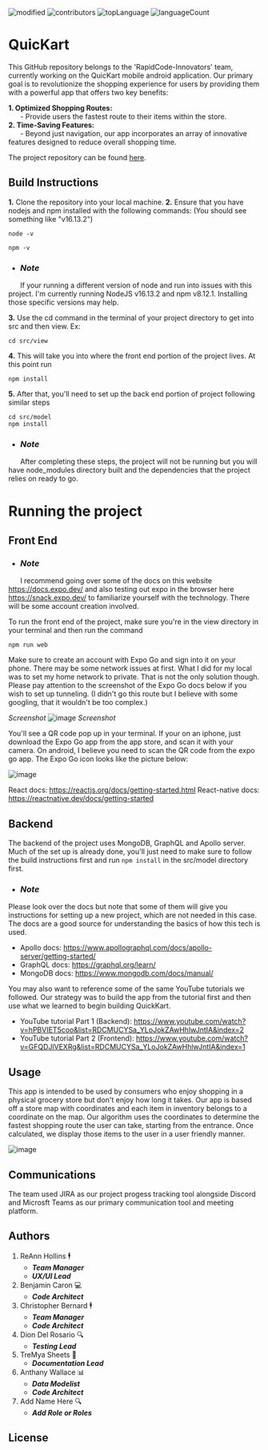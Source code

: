 ![modified](https://img.shields.io/github/last-commit/KWilliams-dev/QuicKart)
![contributors](https://img.shields.io/github/contributors/KWilliams-dev/QuicKart)
![topLanguage](https://img.shields.io/github/languages/top/KWilliams-dev/QuicKart?label=top%20language)
![languageCount](https://img.shields.io/github/languages/count/KWilliams-dev/QuicKart?label=language%20count)

# QuicKart
This GitHub repository belongs to the 'RapidCode-Innovators' team, currently working on the QuicKart mobile android application. Our primary goal is to revolutionize the shopping experience for users by providing them with a powerful app that offers two key benefits:

**1. Optimized Shopping Routes:**<br>
    &nbsp;&nbsp;&nbsp;&nbsp;&nbsp;&nbsp;- Provide users the fastest route to their items within the store.<br>
**2. Time-Saving Features:**<br>
     &nbsp;&nbsp;&nbsp;&nbsp;&nbsp;&nbsp;- Beyond just navigation, our app incorporates an array of innovative features designed to reduce overall shopping time.
       
The project repository can be found [here](https://github.com/ctbernard/QuicKart-RapidCode-Innovators).

## Build Instructions
 
<strong>1.</strong> Clone the repository into your local machine.
<strong>2.</strong> Ensure that you have nodejs and npm installed with the following commands: (You should see something like "v16.13.2")
```
node -v
```
```
npm -v
```
- ### <em><strong>Note</strong></em>
&nbsp; &nbsp; &nbsp; If your running a different version of node and run into issues with this project. I'm currently running NodeJS v16.13.2 and npm v8.12.1. Installing those specific versions may help.


<strong>3.</strong> Use the cd command in the terminal of your project directory to get into src and then view. 
Ex:
```
cd src/view
```
<strong>4.</strong> This will take you into where the front end portion of the project lives. At this point run
```
npm install 
```
<strong>5.</strong> After that, you'll need to set up the back end portion of project following similar steps
```
cd src/model
npm install
```
- ### <em><strong>Note</strong></em>
&nbsp; &nbsp; &nbsp; After completing these steps, the project will not be running but you will have node_modules directory built and the dependencies that the
project relies on ready to go.

# Running the project

## Front End

- ### <em><strong>Note</strong></em>
&nbsp; &nbsp; &nbsp; I recommend going over some of the docs on this website https://docs.expo.dev/ and also testing out expo in the browser here https://snack.expo.dev/ to familiarize yourself with the technology. There will be some account creation involved.

To run the front end of the project, make sure you're in the view directory in your terminal and then run the command
```
npm run web
```
Make sure to create an account with Expo Go and sign into it on your phone. There may be some network issues at first. What I did for my local was to set my home network to private. That is not the only solution though. Please pay attention to the screenshot of the Expo Go docs below if you wish to set up tunneling. (I didn't go this route but I believe with some googling, that it wouldn't be too complex.) 

<em>Screenshot</em>
![image](https://user-images.githubusercontent.com/74102531/199380582-941f3e4d-2313-4c36-9604-af3d90b2a609.png)
<em>Screenshot</em>


You'll see a QR code pop up in your terminal. If your on an iphone, just download the Expo Go app from the app store, and scan it with your camera.
On android, I believe you need to scan the QR code from the expo go app. The Expo Go icon looks like the picture below:

![image](https://user-images.githubusercontent.com/74102531/199377266-36155398-a05e-4406-a16d-ccb360cfcfe3.png)

React docs: https://reactjs.org/docs/getting-started.html
React-native docs: https://reactnative.dev/docs/getting-started

## Backend

The backend of the project uses MongoDB, GraphQL and Apollo server. Much of the set up is already done, you'll just need to make sure to follow the build
instructions first and run ``` npm install ``` in the src/model directory first.

- ### <em><strong>Note</strong></em> 
Please look over the docs but note that some of them will give you instructions for setting up a new project, which are not needed in this case. The docs are a good source for understanding the basics of how this tech is used.

- Apollo docs: https://www.apollographql.com/docs/apollo-server/getting-started/
- GraphQL docs: https://graphql.org/learn/
- MongoDB docs: https://www.mongodb.com/docs/manual/

You may also want to reference some of the same YouTube tutorials we followed. Our strategy was to build the app from the tutorial first and then use what we
learned to begin building QuickKart.

- YouTube tutorial Part 1 (Backend): https://www.youtube.com/watch?v=hPBVIET5coo&list=RDCMUCYSa_YLoJokZAwHhlwJntIA&index=2
- YouTube tutorial Part 2 (Frontend): https://www.youtube.com/watch?v=GFQDJlVEXRg&list=RDCMUCYSa_YLoJokZAwHhlwJntIA&index=1

## Usage
This app is intended to be used by consumers who enjoy shopping in a physical grocery store but don't enjoy how long it takes. Our app is based off a store map with coordinates and each item in inventory belongs to a coordinate on the map. Our algorithm uses the coordinates to determine the fastest shopping route the user can take, starting from the entrance. Once calculated, we display those items to the user in a user friendly manner.

![image](https://user-images.githubusercontent.com/74102531/200415550-4f204e93-7065-4d8c-a432-bf2579acda9b.png)


## Communications
The team used JIRA as our project progess tracking tool alongside Discord and Microsft Teams as our primary communication tool and meeting platform.

## Authors
1. ReAnn Hollins 🕴️
   - _**Team Manager**_
   - _**UX/UI Lead**_
2. Benjamin Caron :computer:
   - _**Code Architect**_
3. Christopher Bernard 🕴️
   - _**Team Manager**_
   - _**Code Architect**_
4. Dion Del Rosario :mag:
   - _**Testing Lead**_
5. TreMya Sheets 📝
    - _**Documentation Lead**_
6. Anthany Wallace :bar_chart:
    - _**Data Modelist**_
    - _**Code Architect**_
7. Add Name Here :mag:
    - _**Add Role or Roles**_

## License
